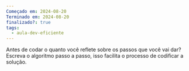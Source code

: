 ```yaml
---
Começado em: 2024-08-20
Terminado em: 2024-08-20
finalizado?: true
tags:
  - aula-dev-eficiente
---
```

Antes de codar o quanto você reflete sobre os passos que você vai dar? Escreva o algoritmo passo a passo, isso facilita  o processo de codificar a solução. 
